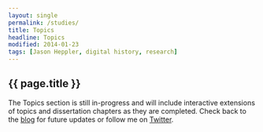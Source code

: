 ```yaml
---
layout: single
permalink: /studies/
title: Topics
headline: Topics
modified: 2014-01-23
tags: [Jason Heppler, digital history, research]
---
```


## {{ page.title }}

The Topics section is still in-progress and will include 
interactive extensions of topics and dissertation chapters as they are 
completed. Check back to the [blog](/blog/) for future updates or follow me on 
[Twitter](http://twitter.com/jaheppler).
